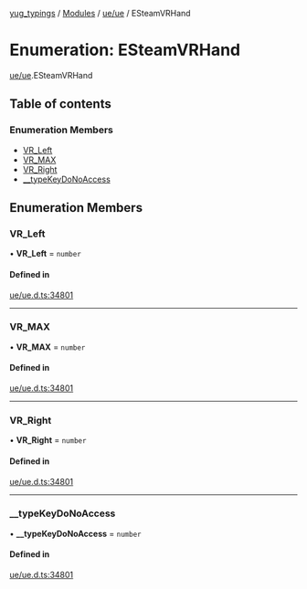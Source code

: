 [yug_typings](../README.md) / [Modules](../modules.md) / [ue/ue](../modules/ue_ue.md) / ESteamVRHand

# Enumeration: ESteamVRHand

[ue/ue](../modules/ue_ue.md).ESteamVRHand

## Table of contents

### Enumeration Members

- [VR\_Left](ue_ue.ESteamVRHand.md#vr_left)
- [VR\_MAX](ue_ue.ESteamVRHand.md#vr_max)
- [VR\_Right](ue_ue.ESteamVRHand.md#vr_right)
- [\_\_typeKeyDoNoAccess](ue_ue.ESteamVRHand.md#__typekeydonoaccess)

## Enumeration Members

### VR\_Left

• **VR\_Left** = `number`

#### Defined in

[ue/ue.d.ts:34801](https://github.com/YugMetaverse/yug_typings/blob/25cad34/ue/ue.d.ts#L34801)

___

### VR\_MAX

• **VR\_MAX** = `number`

#### Defined in

[ue/ue.d.ts:34801](https://github.com/YugMetaverse/yug_typings/blob/25cad34/ue/ue.d.ts#L34801)

___

### VR\_Right

• **VR\_Right** = `number`

#### Defined in

[ue/ue.d.ts:34801](https://github.com/YugMetaverse/yug_typings/blob/25cad34/ue/ue.d.ts#L34801)

___

### \_\_typeKeyDoNoAccess

• **\_\_typeKeyDoNoAccess** = `number`

#### Defined in

[ue/ue.d.ts:34801](https://github.com/YugMetaverse/yug_typings/blob/25cad34/ue/ue.d.ts#L34801)
